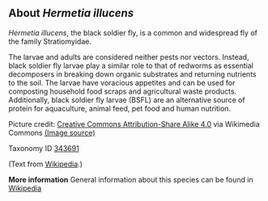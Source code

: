 **About *Hermetia illucens***
-------------------------
*Hermetia illucens*, the black soldier fly, is a common and widespread 
fly of the family Stratiomyidae.

The larvae and adults are considered neither pests nor vectors. Instead, 
black soldier fly larvae play a similar role to that of redworms as essential 
decomposers in breaking down organic substrates and returning nutrients to the 
soil. The larvae have voracious appetites and can be used for composting household 
food scraps and agricultural waste products. Additionally, black soldier fly larvae 
(BSFL) are an alternative source of protein for aquaculture, animal feed, pet 
food and human nutrition.


Picture credit: [Creative Commons Attribution-Share Alike 4.0](https://creativecommons.org/licenses/by-sa/4.0) via Wikimedia Commons [(Image source)](https://en.wikipedia.org/wiki/File:Hermetia_illucens_MHNT_Fronton.jpg)

Taxonomy ID [343691](https://www.uniprot.org/taxonomy/343691)

(Text from [Wikipedia](https://en.wikipedia.org/).)

**More information**
General information about this species can be found in [Wikipedia](https://en.wikipedia.org/wiki/Hermetia_illucens)
